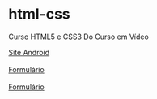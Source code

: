 # html-css
 Curso HTML5 e CSS3 Do Curso em Vídeo

 <a href="https://lucianorb19.github.io/html-css/exercícios/10_desafio_eu/android.html">Site Android
 </a>
 <br>
 <br>
 <a href="https://lucianorb19.github.io/html-css/exercícios/modulo04/ex025/form001.html">Formulário
 </a>
 <br>
 <br>
 <a href="https://lucianorb19.github.io/html-css/exercícios/modulo04/ex026/mediaquery02/index.html">Formulário
 </a>
 <br>
 <br>

 

 
